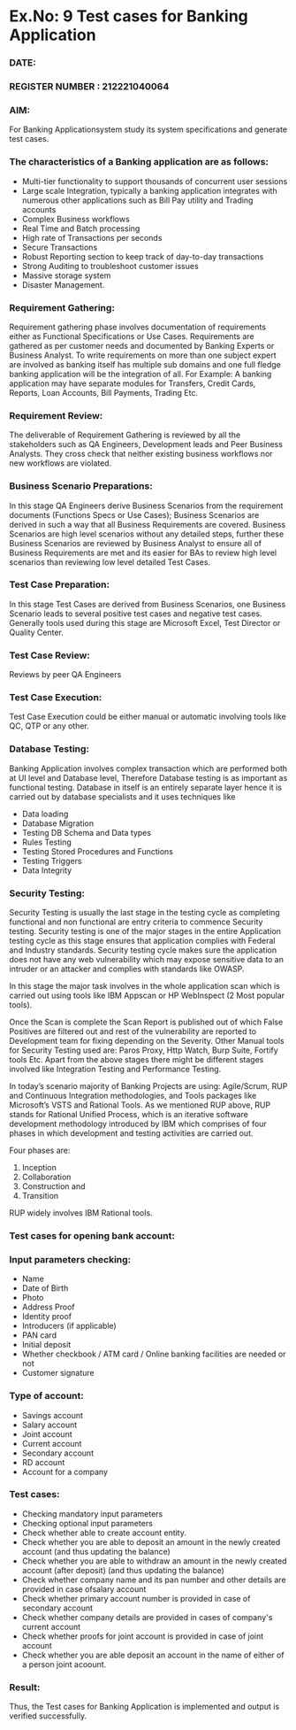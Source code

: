 # Ex.No: 9  Test cases for Banking Application

### DATE:                                                                            
### REGISTER NUMBER : 212221040064
### AIM: 
For Banking Applicationsystem study its system specifications and generate test cases.

### The characteristics of a Banking application are as follows:

- Multi-tier functionality to support thousands of concurrent user sessions 
- Large scale Integration, typically a banking application integrates with 
numerous other applications such as Bill Pay utility and Trading accounts 
- Complex Business workflows 
- Real Time and Batch processing
- High rate of Transactions per seconds
-  Secure Transactions
- Robust Reporting section to keep track of day-to-day transactions
- Strong Auditing to troubleshoot customer issues
-  Massive storage system
- Disaster Management.


### Requirement Gathering: 
Requirement gathering phase involves documentation of requirements either as Functional 
Specifications or Use Cases. Requirements are gathered as per customer needs and documented 
by Banking Experts or Business Analyst. To write requirements on more than one subject 
expert are involved as banking itself has multiple sub domains and one full fledge banking 
application will be the integration of all. For Example: A banking application may have 
separate modules for Transfers, Credit Cards, Reports, Loan Accounts, Bill Payments, Trading 
Etc. 


### Requirement Review: 

The deliverable of Requirement Gathering is reviewed by all the stakeholders such as QA 
Engineers, Development leads and Peer Business Analysts. They cross check that neither 
existing business workflows nor new workflows are violated. 


### Business Scenario Preparations: 
In this stage QA Engineers derive Business Scenarios from the requirement documents 
(Functions Specs or Use Cases); Business Scenarios are derived in such a way that all 
Business Requirements are covered. Business Scenarios are high level scenarios without any 
detailed steps, further these Business Scenarios are reviewed by Business Analyst to ensure 
all of Business Requirements are met and its easier for BAs to review high level scenarios 
than reviewing low level detailed Test Cases.




### Test Case Preparation: 
In this stage Test Cases are derived from Business Scenarios, one Business Scenario leads to 
several positive test cases and negative test cases. Generally tools used during this stage are 
Microsoft Excel, Test Director or Quality Center. 

### Test Case Review: 
Reviews by peer QA Engineers

### Test Case Execution: 
Test Case Execution could be either manual or automatic involving tools like QC, QTP or 
any other. 

### Database Testing: 
Banking Application involves complex transaction which are performed both at UI level and 
Database level, Therefore Database testing is as important as functional testing. Database in 
itself is an entirely separate layer hence it is carried out by database specialists and it uses techniques like 
- Data loading
- Database Migration
- Testing DB Schema and Data types
- Rules Testing
- Testing Stored Procedures and Functions
- Testing Triggers
- Data Integrity

### Security Testing: 
Security Testing is usually the last stage in the testing cycle as completing functional and non functional are entry criteria to commence Security testing. Security testing is one of the major stages in the entire Application testing cycle as this stage ensures that application complies with Federal and Industry standards. Security testing cycle makes sure the application does not have any web vulnerability which may expose sensitive data to an intruder or an attacker and complies with standards like OWASP. 


In this stage the major task involves in the whole application scan which is carried out using 
tools like IBM Appscan or HP WebInspect (2 Most popular tools). 

Once the Scan is complete the Scan Report is published out of which False Positives are 
filtered out and rest of the vulnerability are reported to Development team for fixing 
depending on the Severity. Other Manual tools for Security Testing used are: Paros Proxy, Http Watch, Burp Suite, Fortify tools Etc. Apart from the above stages there might be different stages involved like Integration Testing and Performance Testing. 


In today’s scenario majority of Banking Projects are using: Agile/Scrum, RUP and 
Continuous Integration methodologies, and Tools packages like Microsoft’s VSTS and 
Rational Tools. As we mentioned RUP above, RUP stands for Rational Unified Process, 
which is an iterative software development methodology introduced by IBM which 
comprises of four phases in which development and testing activities are carried 
out. 
 
Four phases are: 
1.  Inception
2. Collaboration 
3. Construction and 
4. Transition
   
RUP widely involves IBM Rational tools. 
 


### Test cases for opening bank account:
 

### Input parameters checking: 
  - Name
 - Date of Birth
 - Photo
 - Address Proof
 - Identity proof
 - Introducers (if applicable)
 -  PAN card
 -  Initial deposit
 -  Whether checkbook / ATM card / Online banking facilities are needed or not
 -  Customer signature

### Type of account: 
- Savings account
- Salary account
- Joint account
-  Current account
-   Secondary account
-   RD account
-   Account for a company

### Test cases: 
- Checking mandatory input parameters
- Checking optional input parameters
- Check whether able to create account entity.
- Check whether you are able to deposit an amount in the newly created account (and thus updating the balance)
- Check whether you are able to withdraw an amount in the newly created account (after deposit) (and thus updating the balance)
- Check whether company name and its pan number and other details are provided in case ofsalary account
- Check whether primary account number is provided in case of secondary account
- Check whether company details are provided in cases of company's current account
- Check whether proofs for joint account is provided in case of joint account
- Check whether you are able deposit an account in the name of either of a person joint acoount.


### Result:
Thus, the Test cases for Banking Application is implemented and output is verified successfully. 
